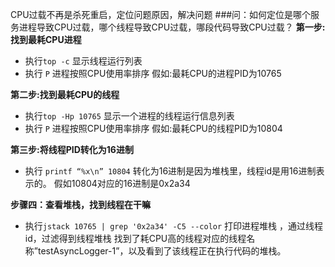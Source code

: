 
CPU过载不再是杀死重启，定位问题原因，解决问题
###问：如何定位是哪个服务进程导致CPU过载，哪个线程导致CPU过载，哪段代码导致CPU过载？
**第一步:找到最耗CPU进程**
-   执行`top -c` 显示线程运行列表
-   执行 `P`  进程按照CPU使用率排序
   假如:最耗CPU的进程PID为10765

**第二步:找到最耗CPU的线程**
- 执行`top -Hp 10765` 显示一个进程的线程运行信息列表
- 执行 `P`  进程按照CPU使用率排序
     假如:最耗CPU的线程PID为10804

**第三步:将线程PID转化为16进制**
 - 执行 `printf “%x\n” 10804`    转化为16进制是因为堆栈里，线程id是用16进制表示的。
  假如10804对应的16进制是0x2a34

**步骤四：查看堆栈，找到线程在干嘛**
 - 执行`jstack 10765 | grep '0x2a34' -C5 --color`  打印进程堆栈 ，通过线程id，过滤得到线程堆栈
   找到了耗CPU高的线程对应的线程名称”testAsyncLogger-1”，以及看到了该线程正在执行代码的堆栈。